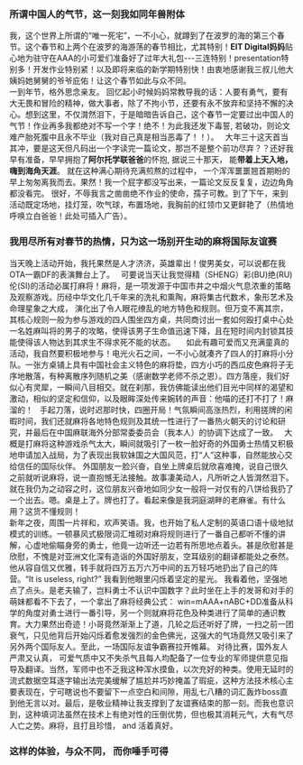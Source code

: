 ### 所谓中国人的气节，这一刻我如同年兽附体
我，这个世界上所谓的“唯一死宅”，一不小心，就蹲到了在波罗的海的第三个春节。这个春节和上两个在波罗的海游荡的春节相比，尤其特别！**EIT Digital妈妈**贴心地为驻守在AAA的小可爱们准备好了过年大礼包---三连特别！presentation特别多！开发作业特别紧！以及即将来临的新学期特别快！由衷地感谢我三叔儿他大姨妈她舅舅的爷爷庇佑！让这个春节如此与众不同。  
一到年节，格外思念亲友。 回忆起小时候妈妈常教导我的话：人要有勇气，要有大无畏和冒险的精神，做大事者，除了不拘小节，还要有永不放弃和坚持不懈的决心。想到这里，不仅潸然泪下，于是暗暗告诉自己，这个春节一定要过出中国人的气节！作业再多我都绝对不写一个字！绝不！为此我还发下毒誓, 若破功，则论文难产胎死腹中且永不毕业（我对自己真是相当恶毒了！！）。  
大年三十这天首当其冲，要是这天但凡码出一个字读完一篇论文，那岂不是整个前功尽弃？？还好我早有准备，早早拥抱了**阿尔托学联爸爸**的怀抱, 据说三十那天， 能**带着上天入地，嗨到海角天涯**。 就在这种满心期待充满煎熬的过程中， 一个浑浑噩噩翘首期盼的早上匆匆离我而去。果然！我一个屁字都没写出来，一篇论文反反复复，边边角角都没看完。 很好，不辱我言之凿凿绝不作业的使命，孺子可教。到了下午，来到活动既定场地，挂灯笼，吹气球，布置场地，我胸前的红领巾又更鲜艳了（热情地呼唤立白爸爸！此处可插入广告）。
### 我用尽所有对春节的热情，只为这一场别开生动的麻将国际友谊赛
当天晚上活动开始，我托果然是人才济济，英雄辈出！俊男美女，可以说都在我OTA一霸DF的表演舞台上了。  
可要说当天让我觉得精（SHENG）彩(BU)绝(RU)伦(SI)的活动必属打麻将！麻将，是一项发源于中国市井之中烟火气息浓重的策略及观察游戏。历经中华文化几千年来的洗礼和熏陶，麻将集古代数术，象形艺术及命理星象之大成， 演化出了令人眼花缭乱的地方特色和规则。但万变不离其宗，其核心规则一般为参与游戏的四人围坐四方桌，共同商讨出一套如何殴打桌中心处一名姓麻叫将的男子的攻略，使得该男子生命值迅速下降，且在短时间内封锁其技能使得该人物达到其求生不得求死不能的状态。     
如此有趣可爱而又充满童真的活动，我自然要积极地参与！电光火石之间，一不小心就凑齐了四人的打麻将小分队。一张方桌铺上具有中国社会主义特色的麻将垫，四方小巧的西瓜皮色麻将子无序地散落，有种离散序列随机之美（感谢数学老师不杀之恩）。四方落座，我们好似心有灵犀，一瞬间八目相交。就在刹那，我仿佛能读出他们目光中同样的渴望和激动，相似的坚定和信仰，以及眼眸深处传来婉转的声音：他喵的还打不打了！麻溜的！   
手起刀落，说时迟那时快，四圈开局！气氛瞬间高涨热烈，利用搓牌的闲暇时间，我们还就麻将各地特色规则及其统一性进行了一番热火朝天的讨论和研究，并最后在中国麻联海外分部常委委员会（我本人）的协调下达成了一致。  
大概是打麻将这种游戏杀气太大，瞬间就吸引了一枚一脸好奇的外国勇士热情又积极地申请加入战局，为了表现出我软妹国之大国风范，打“人”这种事，自然能放心交给信任的国际伙伴。
外国朋友一脸兴奋，自坐上牌桌后就欣喜难掩，说自己很久之前就听说麻将，说一直抱憾无法接触。故事凄美动人，凡所听之人皆潸然泪下。就在我仍为之动容之时，这位朋友兴奋地如同少女一般将一对仅有的八饼给我扔了一个出去。嗯。桌是上了。牌也打了。看起来像是我洞庭湖畔的老麻雀。有什么用？这货不懂规则！  
新年之夜，周围一片祥和，欢声笑语。我，也开始了私人定制的英语口语十级地狱模式的训练。一顿暴风式极限词汇堆砌对麻将规则进行了一番自己都听不懂的讲解，心虚地偷瞄身旁的勇士，他竟一边听还一边若有所思地点着头。甚是欣慰甚是欣慰，不愧是对亚洲文化深有造诣的外国好朋友，空耳级别的翻译都能处之泰然。他从容自信又优雅，转手就将四万五万六万中间的五万轻巧地扔出了自己的阵营。“It is useless, right?” 我看到他眼里闪烁着坚定的星光。
我看着他，坚强地点了点头。是老夫输了，岂料勇士不认识中国数字？此时坐在上手的发哥和对手的萌妹都看不下去了，一个拿出了麻将经典公式： win=mAAA+nABC+DD准备从科学的角度对勇士进行一番引导，另一个则就麻将花色及种类进行了简单的通识教育。大力果然出奇迹！小哥竟然渐渐上了道，几轮之后还听好了牌，一扫之前一团衰气，只见他背后开始闪烁着愈发强烈的金色佛光，这强大的气场竟然又吸引来了另外两个国际友人。至此，一场国际友谊争霸赛拉开帷幕。 对待比赛，国外友人严肃又认真， 可爱气质中又不失杀气且每人均配备了一位专业的军师提供意见指导及翻译。当然，军师中也不乏我这种浑水摸鱼，以次充好的种类。使用无延时的流式数据空耳逐字输出法完美缓解了尴尬并巧妙掩盖了瑕疵，这种方法技术核心主要表现在，宁可瞎说也不要留下一点空白和间隙，用乱七八糟的词汇轰炸boss直到他无言以对。最后，是敬业精神让我支撑到了友谊赛结束的那一刻。而我也意识到，这种填词法虽然在技术上有绝对性的压倒优势，但也极其消耗元气，大有气尽人亡之势。麻将，且打且珍惜， and 活着真好。
### 这样的体验，与众不同， 而你唾手可得




